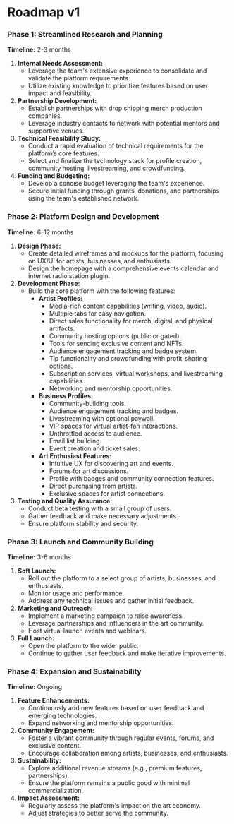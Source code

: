 # Roadmap v1

### Phase 1: Streamlined Research and Planning

**Timeline:** 2-3 months

1. **Internal Needs Assessment:**
    - Leverage the team's extensive experience to consolidate and validate the platform requirements.
    - Utilize existing knowledge to prioritize features based on user impact and feasibility.
2. **Partnership Development:**
    - Establish partnerships with drop shipping merch production companies.
    - Leverage industry contacts to network with potential mentors and supportive venues.
3. **Technical Feasibility Study:**
    - Conduct a rapid evaluation of technical requirements for the platform’s core features.
    - Select and finalize the technology stack for profile creation, community hosting, livestreaming, and crowdfunding.
4. **Funding and Budgeting:**
    - Develop a concise budget leveraging the team's experience.
    - Secure initial funding through grants, donations, and partnerships using the team's established network.

### Phase 2: Platform Design and Development

**Timeline:** 6-12 months

1. **Design Phase:**
    - Create detailed wireframes and mockups for the platform, focusing on UX/UI for artists, businesses, and enthusiasts.
    - Design the homepage with a comprehensive events calendar and internet radio station plugin.
2. **Development Phase:**
    - Build the core platform with the following features:
        - **Artist Profiles:**
            - Media-rich content capabilities (writing, video, audio).
            - Multiple tabs for easy navigation.
            - Direct sales functionality for merch, digital, and physical artifacts.
            - Community hosting options (public or gated).
            - Tools for sending exclusive content and NFTs.
            - Audience engagement tracking and badge system.
            - Tip functionality and crowdfunding with profit-sharing options.
            - Subscription services, virtual workshops, and livestreaming capabilities.
            - Networking and mentorship opportunities.
        - **Business Profiles:**
            - Community-building tools.
            - Audience engagement tracking and badges.
            - Livestreaming with optional paywall.
            - VIP spaces for virtual artist-fan interactions.
            - Unthrottled access to audience.
            - Email list building.
            - Event creation and ticket sales.
        - **Art Enthusiast Features:**
            - Intuitive UX for discovering art and events.
            - Forums for art discussions.
            - Profile with badges and community connection features.
            - Direct purchasing from artists.
            - Exclusive spaces for artist connections.
3. **Testing and Quality Assurance:**
    - Conduct beta testing with a small group of users.
    - Gather feedback and make necessary adjustments.
    - Ensure platform stability and security.

### Phase 3: Launch and Community Building

**Timeline:** 3-6 months

1. **Soft Launch:**
    - Roll out the platform to a select group of artists, businesses, and enthusiasts.
    - Monitor usage and performance.
    - Address any technical issues and gather initial feedback.
2. **Marketing and Outreach:**
    - Implement a marketing campaign to raise awareness.
    - Leverage partnerships and influencers in the art community.
    - Host virtual launch events and webinars.
3. **Full Launch:**
    - Open the platform to the wider public.
    - Continue to gather user feedback and make iterative improvements.

### Phase 4: Expansion and Sustainability

**Timeline:** Ongoing

1. **Feature Enhancements:**
    - Continuously add new features based on user feedback and emerging technologies.
    - Expand networking and mentorship opportunities.
2. **Community Engagement:**
    - Foster a vibrant community through regular events, forums, and exclusive content.
    - Encourage collaboration among artists, businesses, and enthusiasts.
3. **Sustainability:**
    - Explore additional revenue streams (e.g., premium features, partnerships).
    - Ensure the platform remains a public good with minimal commercialization.
4. **Impact Assessment:**
    - Regularly assess the platform's impact on the art economy.
    - Adjust strategies to better serve the community.